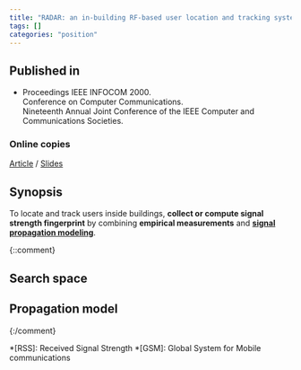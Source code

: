```yaml
---
title: "RADAR: an in-building RF-based user location and tracking system (2000)"
tags: []
categories: "position"
---
```


## Published in
- Proceedings IEEE INFOCOM 2000.  
Conference on Computer Communications.  
Nineteenth Annual Joint Conference of the IEEE Computer and Communications Societies.

### Online copies
[Article][article_link]
/
[Slides](http://www-robotics.usc.edu/~gaurav/CS599-IES/StudentPres/19.ppt)

## Synopsis
To locate and track users inside buildings, **collect or compute signal strength fingerprint** by combining **empirical measurements** and [**signal propagation modeling**](#propagation-model).

{::comment}
## Search space
## Propagation model
{:/comment}

[article_link]: https://www.computer.org/csdl/proceedings/infcom/2000/5880/02/00832252.pdf

*[RSS]: Received Signal Strength
*[GSM]: Global System for Mobile communications